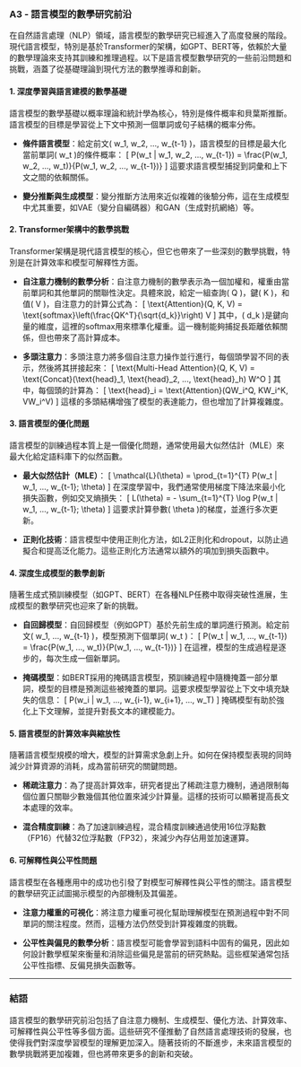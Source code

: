 ### **A3 - 語言模型的數學研究前沿**

在自然語言處理（NLP）領域，語言模型的數學研究已經進入了高度發展的階段。現代語言模型，特別是基於Transformer的架構，如GPT、BERT等，依賴於大量的數學理論來支持其訓練和推理過程。以下是語言模型數學研究的一些前沿問題和挑戰，涵蓋了從基礎理論到現代方法的數學推導和創新。

#### **1. 深度學習與語言建模的數學基礎**

語言模型的數學基礎以概率理論和統計學為核心，特別是條件概率和貝葉斯推斷。語言模型的目標是學習從上下文中預測一個單詞或句子結構的概率分佈。

- **條件語言模型**：給定前文\( w_1, w_2, ..., w_{t-1} \)，語言模型的目標是最大化當前單詞\( w_t \)的條件概率：
  \[
  P(w_t | w_1, w_2, ..., w_{t-1}) = \frac{P(w_1, w_2, ..., w_t)}{P(w_1, w_2, ..., w_{t-1})}
  \]
  這要求語言模型捕捉到詞彙和上下文之間的依賴關係。

- **變分推斷與生成模型**：變分推斷方法用來近似複雜的後驗分佈，這在生成模型中尤其重要，如VAE（變分自編碼器）和GAN（生成對抗網絡）等。

#### **2. Transformer架構中的數學挑戰**

Transformer架構是現代語言模型的核心，但它也帶來了一些深刻的數學挑戰，特別是在計算效率和模型可解釋性方面。

- **自注意力機制的數學分析**：自注意力機制的數學表示為一個加權和，權重由當前單詞和其他單詞的關聯性決定。具體來說，給定一組查詢\( Q \)，鍵\( K \)，和值\( V \)，自注意力的計算公式為：
  \[
  \text{Attention}(Q, K, V) = \text{softmax}\left(\frac{QK^T}{\sqrt{d_k}}\right) V
  \]
  其中，\( d_k \)是鍵向量的維度，這裡的softmax用來標準化權重。這一機制能夠捕捉長距離依賴關係，但也帶來了高計算成本。

- **多頭注意力**：多頭注意力將多個自注意力操作並行進行，每個頭學習不同的表示，然後將其拼接起來：
  \[
  \text{Multi-Head Attention}(Q, K, V) = \text{Concat}(\text{head}_1, \text{head}_2, ..., \text{head}_h) W^O
  \]
  其中，每個頭的計算為：
  \[
  \text{head}_i = \text{Attention}(QW_i^Q, KW_i^K, VW_i^V)
  \]
  這樣的多頭結構增強了模型的表達能力，但也增加了計算複雜度。

#### **3. 語言模型的優化問題**

語言模型的訓練過程本質上是一個優化問題，通常使用最大似然估計（MLE）來最大化給定語料庫下的似然函數。

- **最大似然估計（MLE）**：
  \[
  \mathcal{L}(\theta) = \prod_{t=1}^{T} P(w_t | w_1, ..., w_{t-1}; \theta)
  \]
  在深度學習中，我們通常使用梯度下降法來最小化損失函數，例如交叉熵損失：
  \[
  L(\theta) = - \sum_{t=1}^{T} \log P(w_t | w_1, ..., w_{t-1}; \theta)
  \]
  這要求計算參數\( \theta \)的梯度，並進行多次更新。

- **正則化技術**：語言模型中使用正則化方法，如L2正則化和dropout，以防止過擬合和提高泛化能力。這些正則化方法通常以額外的項加到損失函數中。

#### **4. 深度生成模型的數學創新**

隨著生成式預訓練模型（如GPT、BERT）在各種NLP任務中取得突破性進展，生成模型的數學研究也迎來了新的挑戰。

- **自回歸模型**：自回歸模型（例如GPT）基於先前生成的單詞進行預測。給定前文\( w_1, ..., w_{t-1} \)，模型預測下個單詞\( w_t \)：
  \[
  P(w_t | w_1, ..., w_{t-1}) = \frac{P(w_1, ..., w_t)}{P(w_1, ..., w_{t-1})}
  \]
  在這裡，模型的生成過程是逐步的，每次生成一個新單詞。

- **掩碼模型**：如BERT採用的掩碼語言模型，預訓練過程中隨機掩蓋一部分單詞，模型的目標是預測這些被掩蓋的單詞。這要求模型學習從上下文中填充缺失的信息：
  \[
  P(w_i | w_1, ..., w_{i-1}, w_{i+1}, ..., w_T)
  \]
  掩碼模型有助於強化上下文理解，並提升對長文本的建模能力。

#### **5. 語言模型的計算效率與縮放性**

隨著語言模型規模的增大，模型的計算需求急劇上升。如何在保持模型表現的同時減少計算資源的消耗，成為當前研究的關鍵問題。

- **稀疏注意力**：為了提高計算效率，研究者提出了稀疏注意力機制，通過限制每個位置只關聯少數幾個其他位置來減少計算量。這樣的技術可以顯著提高長文本處理的效率。
  
- **混合精度訓練**：為了加速訓練過程，混合精度訓練通過使用16位浮點數（FP16）代替32位浮點數（FP32），來減少內存佔用並加速運算。

#### **6. 可解釋性與公平性問題**

語言模型在各種應用中的成功也引發了對模型可解釋性與公平性的關注。語言模型的數學研究正試圖揭示模型的內部機制及其偏差。

- **注意力權重的可視化**：將注意力權重可視化幫助理解模型在預測過程中對不同單詞的關注程度。然而，這種方法仍然受到計算複雜度的挑戰。

- **公平性與偏見的數學分析**：語言模型可能會學習到語料中固有的偏見，因此如何設計數學框架來衡量和消除這些偏見是當前的研究熱點。這些框架通常包括公平性指標、反偏見損失函數等。

---

### 結語

語言模型的數學研究前沿包括了自注意力機制、生成模型、優化方法、計算效率、可解釋性與公平性等多個方面。這些研究不僅推動了自然語言處理技術的發展，也使得我們對深度學習模型的理解更加深入。隨著技術的不斷進步，未來語言模型的數學挑戰將更加複雜，但也將帶來更多的創新和突破。